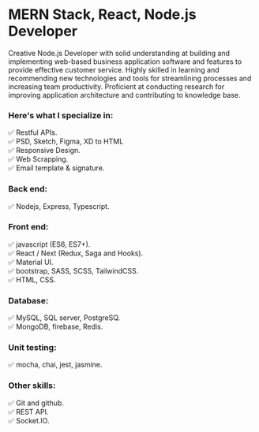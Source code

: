 # MERN Stack, React, Node.js Developer

Creative Node.js Developer with solid understanding at building and implementing web-based business application software and features to provide effective customer service. Highly skilled in learning and recommending new technologies and tools for streamlining processes and increasing team productivity. Proficient at conducting research for improving application architecture and contributing to knowledge base.

### Here's what I specialize in:

✅ Restful APIs. </br>
✅ PSD, Sketch, Figma, XD to HTML </br>
✅ Responsive Design. </br>
✅ Web Scrapping. </br>
✅ Email template & signature. </br>

### Back end:

✅ Nodejs, Express, Typescript.

### Front end:

✅ javascript (ES6, ES7+). </br>
✅ React / Next (Redux, Saga and Hooks). </br>
✅ Material UI. </br>
✅ bootstrap, SASS, SCSS, TailwindCSS. </br>
✅ HTML, CSS. </br>

### Database:

✅ MySQL, SQL server, PostgreSQ. </br>
✅ MongoDB, firebase, Redis. </br>

### Unit testing:

✅ mocha, chai, jest, jasmine. </br>

### Other skills:

✅ Git and github. </br>
✅ REST API. </br>
✅ Socket.IO. </br>
